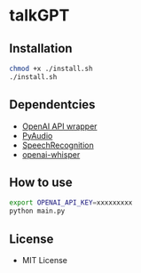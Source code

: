 # talkGPT

## Installation

```bash
chmod +x ./install.sh
./install.sh
```

## Dependentcies

* [OpenAI API wrapper](https://beta.openai.com/docs/api-reference/introduction)
* [PyAudio](https://people.csail.mit.edu/hubert/pyaudio/)
* [SpeechRecognition](https://github.com/Uberi/speech_recognition)
* [openai-whisper](https://github.com/openai/whisper)

## How to use

```sh
export OPENAI_API_KEY=xxxxxxxxx
python main.py
```

## License

* MIT License
